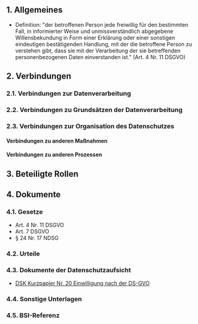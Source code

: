 ## 1. Allgemeines
- Definition: "der betroffenen Person jede freiwillig für den bestimmten Fall, in informierter Weise und unmissverständlich abgegebene Willensbekundung in Form einer Erklärung oder einer sonstigen eindeutigen bestätigenden Handlung, mit der die betroffene Person zu verstehen gibt, dass sie mit der Verarbeitung der sie betreffenden personenbezogenen Daten einverstanden ist." (Art. 4 Nr. 11 DSGVO)
## 2. Verbindungen
### 2.1. Verbindungen zur Datenverarbeitung
### 2.2. Verbindungen zu Grundsätzen der Datenverarbeitung
### 2.3. Verbindungen zur Organisation des Datenschutzes
#### Verbindungen zu anderen Maßnahmen
#### Verbindungen zu anderen Prozessen
## 3. Beteiligte Rollen
## 4. Dokumente
### 4.1. Gesetze
- Art. 4 Nr. 11 DSGVO
- Art. 7 DSGVO
- § 24 Nr. 17 NDSG
### 4.2. Urteile
### 4.3. Dokumente der Datenschutzaufsicht
- [DSK Kurzpapier Nr. 20 Einwilligung nach der DS-GVO](https://www.datenschutzkonferenz-online.de/media/kp/dsk_kpnr_20.pdf)
### 4.4. Sonstige Unterlagen
### 4.5. BSI-Referenz